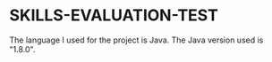 # SKILLS-EVALUATION-TEST

The language I used for the project is Java. 
The Java version used is "1.8.0".
